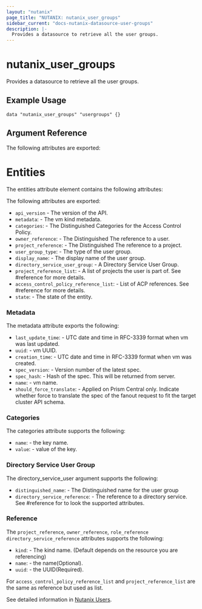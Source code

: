 ```yaml
---
layout: "nutanix"
page_title: "NUTANIX: nutanix_user_groups"
sidebar_current: "docs-nutanix-datasource-user-groups"
description: |-
  Provides a datasource to retrieve all the user groups.
---
```


# nutanix_user_groups

Provides a datasource to retrieve all the user groups.

## Example Usage

``` hcl
data "nutanix_user_groups" "usergroups" {}
```




## Argument Reference

The following attributes are exported:

# Entities

The entities attribute element contains the following attributes:

The following attributes are exported:

* `api_version` - The version of the API.
* `metadata`: - The vm kind metadata.
* `categories`: - The Distinguished Categories for the Access Control Policy.
* `owner_reference`: - The Distinguished The reference to a user.
* `project_reference`: - The Distinguished The reference to a project.
* `user_group_type`: - The type of the user group.
* `display_name`: - The display name of the user group.
* `directory_service_user_group`: - A Directory Service User Group.
* `project_reference_list`: - A list of projects the user is part of. See #reference for more details.
* `access_control_policy_reference_list`: - List of ACP references. See #reference for more details.
* `state`: - The state of the entity.

### Metadata

The metadata attribute exports the following:

* `last_update_time`: - UTC date and time in RFC-3339 format when vm was last updated.
* `uuid`: - vm UUID.
* `creation_time`: - UTC date and time in RFC-3339 format when vm was created.
* `spec_version`: - Version number of the latest spec.
* `spec_hash`: - Hash of the spec. This will be returned from server.
* `name`: - vm name.
* `should_force_translate`: - Applied on Prism Central only. Indicate whether force to translate the spec of the fanout request to fit the target cluster API schema.

### Categories

The categories attribute supports the following:

* `name`: - the key name.
* `value`: - value of the key.

### Directory Service User Group

The directory_service_user argument supports the following:

* `distinguished_name`: - The Distinguished name for the user group
* `directory_service_reference`: - The reference to a directory service. See #reference for to look the supported attributes. 


### Reference

The `project_reference`, `owner_reference`, `role_reference` `directory_service_reference` attributes supports the following:

* `kind`: - The kind name. (Default depends on the resource you are referencing)
* `name`: - the name(Optional).
* `uuid`: - the UUID(Required).

For `access_control_policy_reference_list` and `project_reference_list` are the same as reference but used as list.

See detailed information in [Nutanix Users](https://www.nutanix.dev/reference/prism_central/v3/api/user-groups/).
